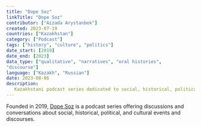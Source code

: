 ```yaml
---
title: "Dope Soz"
linkTitle: "Dope Soz"
contributor: ["Aizada Arystanbek"]
created: 2023-07-19
countries: ["Kazakhstan"]
category: ["Podcast"]
tags: ["history", "culture", "politics"]
date_start: [2019]
date_end: [2023]
data_type: ["qualitative", "narratives", "oral histories",
"discourse"]
language: ["Kazakh", "Russian"]
date: 2023-08-06
description:
   Kazakhstani podcast series dedicated to social, historical, political, and other events and discourses
---
```


Founded in 2019, [Dope Soz](https://www.youtube.com/@DOPESOZ/) is a podcast series offering discussions and conversations about social, historical, political, and cultural events and discourses.

